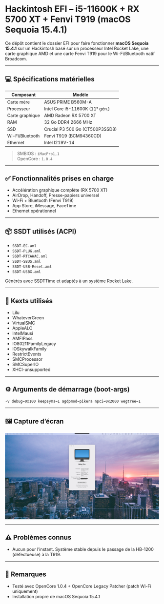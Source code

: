 # Hackintosh EFI – i5-11600K + RX 5700 XT + Fenvi T919 (macOS Sequoia 15.4.1)

Ce dépôt contient le dossier EFI pour faire fonctionner **macOS Sequoia 15.4.1** sur un Hackintosh basé sur un processeur Intel Rocket Lake, une carte graphique AMD et une carte Fenvi T919 pour le Wi-Fi/Bluetooth natif Broadcom.

---

## 💻 Spécifications matérielles

| Composant         | Modèle                           |
|-------------------|----------------------------------|
| Carte mère        | ASUS PRIME B560M-A               |
| Processeur        | Intel Core i5-11600K (11ᵉ gén.)  |
| Carte graphique   | AMD Radeon RX 5700 XT            |
| RAM               | 32 Go DDR4 2666 MHz              |
| SSD               | Crucial P3 500 Go (CT500P3SSD8)  |
| Wi-Fi/Bluetooth   | Fenvi T919 (BCM94360CD)          |
| Ethernet          | Intel I219V-14                   |

> SMBIOS : `iMacPro1,1`  
> OpenCore : `1.0.4`

---

## ✅ Fonctionnalités prises en charge

- Accélération graphique complète (RX 5700 XT)
- AirDrop, Handoff, Presse-papiers universel
- Wi-Fi + Bluetooth (Fenvi T919)
- App Store, iMessage, FaceTime
- Ethernet opérationnel

---

## 📦 SSDT utilisés (ACPI)

- `SSDT-EC.aml`
- `SSDT-PLUG.aml`
- `SSDT-RTCAWAC.aml`
- `SSDT-SBUS.aml`
- `SSDT-USB-Reset.aml`
- `SSDT-USBX.aml`

Générés avec SSDTTime et adaptés à un système Rocket Lake.

---

## 🧩 Kexts utilisés

- Lilu  
- WhateverGreen  
- VirtualSMC  
- AppleALC  
- IntelMausi   
- AMFIPass  
- IO80211FamilyLegacy  
- IOSkywalkFamily  
- RestrictEvents  
- SMCProcessor  
- SMCSuperIO 
- XHCI-unsupported

---

## ⚙️ Arguments de démarrage (boot-args)

```
-v debug=0x100 keepsyms=1 agdpmod=pikera npci=0x2000 wegtree=1
```

---

## 🖼️ Capture d’écran

![macOS Desktop](https://github.com/fabienmillet/Hackintosh-EFI-i5-11600K-RX5700XT/blob/main/screenshot.png?raw=true)

---

## ⚠️ Problèmes connus

- Aucun pour l’instant. Système stable depuis le passage de la HB-1200 (défectueuse) à la T919.

---

## 📄 Remarques

- Testé avec OpenCore 1.0.4 + OpenCore Legacy Patcher (patch Wi-Fi uniquement)
- Installation propre de macOS Sequoia 15.4.1
